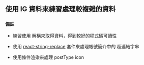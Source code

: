## 使用 IG 資料來練習處理較複雜的資料






### `備註`
- 練習使用 解構來取得資料，得到較好的程式碼可讀性

- 使用 [react-string-replace](https://www.npmjs.com/package/react-string-replace?activeTab=readme) 套件來處理帳號簡介中的 超連結字串

- 使用條件渲染來處理 postType icon


